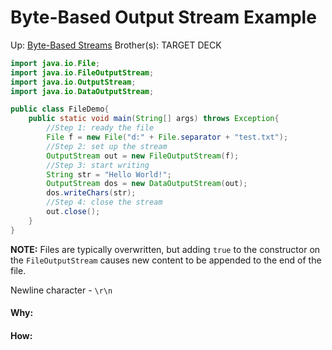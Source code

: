 # Byte-Based Output Stream Example

Up: [Byte-Based Streams](byte-based_streams)
Brother(s):
TARGET DECK

```java
import java.io.File;
import java.io.FileOutputStream;
import java.io.OutputStream;
import java.io.DataOutputStream;

public class FileDemo{
	public static void main(String[] args) throws Exception{
		//Step 1: ready the file
		File f = new File("d:" + File.separator + "test.txt");
		//Step 2: set up the stream
		OutputStream out = new FileOutputStream(f);
		//Step 3: start writing
		String str = "Hello World!";
		OutputStream dos = new DataOutputStream(out);
		dos.writeChars(str);
		//Step 4: close the stream
		out.close();
	}
}
```

**NOTE:** Files are typically overwritten, but adding `true` to the constructor on the `FileOutputStream` causes new content to be appended to the end of the file.

Newline character - `\r\n`



































#### Why:
#### How:









